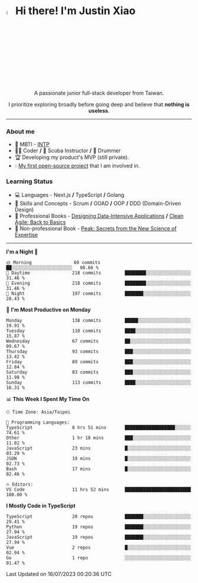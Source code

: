 # <img src="https://media.giphy.com/media/hvRJCLFzcasrR4ia7z/giphy.gif" width="5%">Hi there! I'm Justin Xiao
<p align="center">A passionate junior full-stack developer from Taiwan.  </p>
<p align="center">I prioritize exploring broadly before going deep and believe that <b>nothing is useless</b>.</p>

---
### About me
- 👀 MBTI - [INTP](https://www.16personalities.com/intp-personality)
- 👨‍💻 Coder **/** 🤿 Scuba Instructor **/** 🥁 Drummer
- 🏆 Developing my product's MVP (still private).
- 💧 [My first open-source project](https://github.com/Game-as-a-Service/Game-Lobby-Web) that I am involved in.

### Learning Status
- ‍💻 Languages - Next.js **/** TypeScript **/** Golang
- 🧠 Skills and Concepts - Scrum **/** OOAD **/** OOP **/** DDD (Domain-Driven Design)
- 📖 Professional Books - [Designing Data-Intensive Applications](https://a.co/d/aNTrecE) **/** [Clean Agile: Back to Basics](https://a.co/d/5K1qUNh)
- 🔖 Non-professional Book - [Peak: Secrets from the New Science of Expertise](https://a.co/d/9aoCxyl)

---
<!--START_SECTION:waka-->
**I'm a Night 🦉** 

```text
🌞 Morning                60 commits          ██░░░░░░░░░░░░░░░░░░░░░░░   08.66 % 
🌆 Daytime                218 commits         ████████░░░░░░░░░░░░░░░░░   31.46 % 
🌃 Evening                218 commits         ████████░░░░░░░░░░░░░░░░░   31.46 % 
🌙 Night                  197 commits         ███████░░░░░░░░░░░░░░░░░░   28.43 % 
```
📅 **I'm Most Productive on Monday** 

```text
Monday                   138 commits         █████░░░░░░░░░░░░░░░░░░░░   19.91 % 
Tuesday                  110 commits         ████░░░░░░░░░░░░░░░░░░░░░   15.87 % 
Wednesday                67 commits          ██░░░░░░░░░░░░░░░░░░░░░░░   09.67 % 
Thursday                 93 commits          ███░░░░░░░░░░░░░░░░░░░░░░   13.42 % 
Friday                   89 commits          ███░░░░░░░░░░░░░░░░░░░░░░   12.84 % 
Saturday                 83 commits          ███░░░░░░░░░░░░░░░░░░░░░░   11.98 % 
Sunday                   113 commits         ████░░░░░░░░░░░░░░░░░░░░░   16.31 % 
```


📊 **This Week I Spent My Time On** 

```text
🕑︎ Time Zone: Asia/Taipei

💬 Programming Languages: 
TypeScript               8 hrs 51 mins       ███████████████████░░░░░░   74.61 % 
Other                    1 hr 18 mins        ███░░░░░░░░░░░░░░░░░░░░░░   11.02 % 
JavaScript               23 mins             █░░░░░░░░░░░░░░░░░░░░░░░░   03.29 % 
JSON                     19 mins             █░░░░░░░░░░░░░░░░░░░░░░░░   02.73 % 
Bash                     17 mins             █░░░░░░░░░░░░░░░░░░░░░░░░   02.46 % 

🔥 Editors: 
VS Code                  11 hrs 52 mins      █████████████████████████   100.00 % 
```

**I Mostly Code in TypeScript** 

```text
TypeScript               20 repos            ███████░░░░░░░░░░░░░░░░░░   29.41 % 
Python                   19 repos            ███████░░░░░░░░░░░░░░░░░░   27.94 % 
JavaScript               19 repos            ███████░░░░░░░░░░░░░░░░░░   27.94 % 
Vue                      2 repos             █░░░░░░░░░░░░░░░░░░░░░░░░   02.94 % 
Go                       1 repo              ░░░░░░░░░░░░░░░░░░░░░░░░░   01.47 % 
```




 Last Updated on 16/07/2023 00:20:36 UTC
<!--END_SECTION:waka-->
